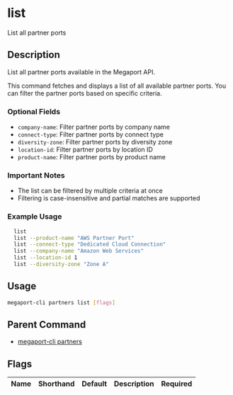 # list

List all partner ports

## Description

List all partner ports available in the Megaport API.

This command fetches and displays a list of all available partner ports. You can filter the partner ports based on specific criteria.

### Optional Fields
  - `company-name`: Filter partner ports by company name
  - `connect-type`: Filter partner ports by connect type
  - `diversity-zone`: Filter partner ports by diversity zone
  - `location-id`: Filter partner ports by location ID
  - `product-name`: Filter partner ports by product name

### Important Notes
  - The list can be filtered by multiple criteria at once
  - Filtering is case-insensitive and partial matches are supported

### Example Usage

```sh
  list
  list --product-name "AWS Partner Port"
  list --connect-type "Dedicated Cloud Connection"
  list --company-name "Amazon Web Services"
  list --location-id 1
  list --diversity-zone "Zone A"
```

## Usage

```sh
megaport-cli partners list [flags]
```


## Parent Command

* [megaport-cli partners](megaport-cli_partners.md)


## Flags

| Name | Shorthand | Default | Description | Required |
|------|-----------|---------|-------------|----------|


